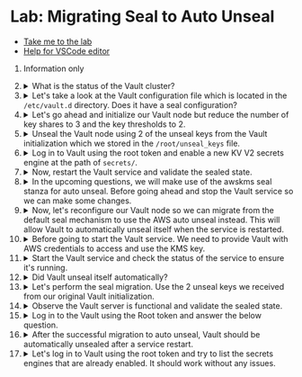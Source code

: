 # Lab: Migrating Seal to Auto Unseal

* [Take me to the lab](https://kodekloud.com/topic/lab-migrating-seal-to-auto-unseal-3/)
* [Help for VSCode editor](https://github.com/kodekloudhub/community-faq/blob/main/docs/vscode-tips.md)

1.  Information only

1.  <details>
    <summary>What is the status of the Vault cluster?</summary>

    * Unsealed and not initialized
    * Unsealed and initialized
    * Sealed and initialized
    * Sealed and not initialized

    <details>
    <summary>Reveal</summary>

    Run the command: `vault status` and check the Initialized and Sealed values.

    > Sealed and not initialized

    </details>
    </details>

1.  <details>
    <summary>Let's take a look at the Vault configuration file which is located in the <code>/etc/vault.d</code> directory. Does it have a seal configuration?</summary>

    * Yes
    * No

    <details>
    <summary>Reveal</summary>

    1. Check files in this directory

        ```bash
        ls -l /etc/vault.d
        ```
    2. Note the config file `vault.hcl`. Examine its contents

        ```bash
        cat /etc/vault.d/vault.hcl
        ```

    3. Note that there is no mention of seal in there, so the answer is...

    > No

    </details>
    </details>

1.  <details>
    <summary>Let's go ahead and initialize our Vault node but reduce the number of key shares to 3 and the key thresholds to 2.</summary>

    As per the below format, store all three unseal keys in the `/root/unseal_keys` file. Example: -

    ```
    Unseal Key 1: <KEY-1>
    Unseal Key 2: <KEY-2>
    Unseal Key 3: <KEY-3>
    ```

    and the root token in the `/root/main_token` file. Example: -

    ```
    Initial Root Token: <TOKEN>
    ```
    <details>
    <summary>Reveal</summary>

    1. Run the command:

        ```bash
        vault operator init -key-shares=3 -key-threshold=2
        ```

    1. In the VSCode explorer pane, right click to create files. The explorer is positioned on `/root` directory, so you can name them `unseal_keys` and `main_token`

    1. Copy from the console output of the command you ran, the unseal keys and token to the appropriate files.

    </details>
    </details>

1.  <details>
    <summary>Unseal the Vault node using 2 of the unseal keys from the Vault initialization which we stored in the <code>/root/unseal_keys</code> file.</summary>

    * Use the `vault operator unseal` command to unseal Vault.

    <details>
    <summary>Reveal</summary>

    You'll need to run the above command twice since we set the key threshold to 2. At each invocation, use a different key from the unseal keys generated in the previous question.

    After running it for the second time, the output should indicate that it's unsealed and initiailized...

    ```
    Unseal Key (will be hidden):
    Key                     Value
    ---                     -----
    Seal Type               shamir
    Initialized             true
    Sealed                  false
    ```

    </details>
    </details>

1.  <details>
    <summary>Log in to Vault using the root token and enable a new KV V2 secrets engine at the path of <code>secrets/</code>.</summary>

    * Use the `vault login` and `vault secrets` commands.

    <details>
    <summary>Reveal</summary>

    1. Using the token created in Q4, log into Vault

        ```bash
        vault login <YOUR_TOKEN>
        ```

    1. Create the secrets engine

        ```bash
        vault secrets enable -path=secrets kv-v2
        ```

    </details>
    </details>

1.  <details>
    <summary>Now, restart the Vault service and validate the sealed state.</summary>

    * Sealed
    * Unsealed

    <details>
    <summary>Reveal</summary>

    1. Run

        ```bash
        systemctl restart vault
        vault status
        ```

    > Sealed

    It is in a sealed state. This is the default behavior when using the default seal configuration of unseal keys.
    </details>
    </details>

1.  <details>
    <summary>In the upcoming questions, we will make use of the awskms seal stanza for auto unseal. Before going ahead and stop the Vault service so we can make some changes.</summary>

    ```bash
    systemctl stop vault
    ```

1.  <details>
    <summary>Now, let's reconfigure our Vault node so we can migrate from the default seal mechanism to use the AWS auto unseal instead. This will allow Vault to automatically unseal itself when the service is restarted.</summary>

    In this task, we're going to use an AWS KMS key for auto unseal. We have already created a key for you and are available in the /root/kms_key file.


    Add the below seal stanza to the Vault configuration file: -

    ```hcl
    seal "awskms" {
        region = "us-east-1"
        kms_key_id = "<Enter KMS ARN here>"
    }
    ```
    and don't forget to update the kms_key_id value.


    **NOTE**: - Don't need to start the Vault service as of now. We will start later in this lab.

    <details>
    <summary>Reveal</summary>

    1. Add the `/etc/vault.d` folder to VSCode explorer pane so that you can edit the files using VSCode. See [here](https://github.com/kodekloudhub/community-faq/blob/main/docs/vscode-tips.md#how-to-add-folders-to-the-workspace) for how to do this.

    1. Select the `vault.hcl` file in the explorer pane to open it.
    1. Copy the `seal` stanza above and paste at the end of the file.
    1. In VSCode editor, select `kms_key` in the explorer pane to open the file, and copy the key.
    1. Return to `vault.hcl` and edit out `<Enter KMS ARN here>` and paste in the kms key in its place.

    </details>
    </details>

1.  <details>
    <summary>Before going to start the Vault service. We need to provide Vault with AWS credentials to access and use the KMS key.</summary>

    1. Select the `vault.env` file in the explorer pane to open it.
    1. Copy and paste in the 3 AWS environment variables from the question. They may be different each time you run the lab.

1.  <details>
    <summary>Start the Vault service and check the status of the service to ensure it's running.</summary>

    Run these commands

    ```bash
    systemctl start vault
    systemctl status vault
    ```

1.  <details>
    <summary>Did Vault unseal itself automatically?</summary>

    Check the status of Vault itself (not the service)

    <details>
    <summary>Reveal</summary>

    ```bash
    vault status
    ```

    > No

    </details>
    </details>

1.  <details>
    <summary>Let's perform the seal migration. Use the 2 unseal keys we received from our original Vault initialization.</summary>

    * Use the `vault operator unseal` command with appropriate argument.


    <details>
    <summary>Reveal</summary>

    Return to the `unseal_keys` file in VSCode. Ensure to use the same 2 keys as for the initial unseal at the beginning of this lab. Again, the command must be run twice - one for each key

    ```bash
    vault operator unseal -migrate
    ```

    </details>
    </details>

1.  <details>
    <summary>Observe the Vault server is functional and validate the sealed state.</summary>

    The state should be clear from the output of the commands you ran in the last question

    <details>
    <summary>Reveal</summary>

    > Unsealed

    </details>
    </details>

1.  <details>
    <summary>Log in to the Vault using the Root token and answer the below question.</summary>

    * How many secret engines are enabled by default?

    <details>
    <summary>Reveal</summary>

    1. Log in with token as you did in Q6
    1. Run the following and count the secrets engines
        ```bash
        vault secrets list
        ```

    > 4

    </details>
    </details>

1.  <details>
    <summary>After the successful migration to auto unseal, Vault should be automatically unsealed after a service restart.</summary>

    Restart the service and check the status of the Vault.

    Is Vault unsealed?

    <details>
    <summary>Reveal</summary>

    Run the following commands

    ```bash
    systemctl restart vault
    ```

    Wait a few seconds, then

    ```
    vault status
    ```

    > Yes

    </details>
    </details>

1.  <details>
    <summary>Let's log in to Vault using the root token and try to list the secrets engines that are already enabled. It should work without any issues.</summary>

    Repeat the commands you ran in Q15

    </details>
    </details>
